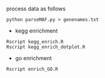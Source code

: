 process data as follows

``` 
python parseMAF.py > genenames.txt
```

- kegg enrichment

```
Rscript kegg_enrich.R
Rscript kegg_enrich_dotplot.R
```

- go enrichment

```
Rscript enrich_GO.R
```

